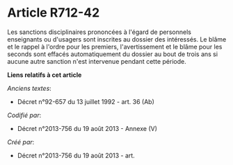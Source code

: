 # Article R712-42

Les sanctions disciplinaires prononcées à l'égard de personnels enseignants ou d'usagers sont inscrites au dossier des
intéressés. Le blâme et le rappel à l'ordre pour les premiers, l'avertissement et le blâme pour les seconds sont effacés
automatiquement du dossier au bout de trois ans si aucune autre sanction n'est intervenue pendant cette période.

**Liens relatifs à cet article**

_Anciens textes_:

  - Décret n°92-657 du 13 juillet 1992 - art. 36 (Ab)

_Codifié par_:

  - Décret n°2013-756 du 19 août 2013 -  Annexe (V)

_Créé par_:

  - Décret n°2013-756 du 19 août 2013 - art.
